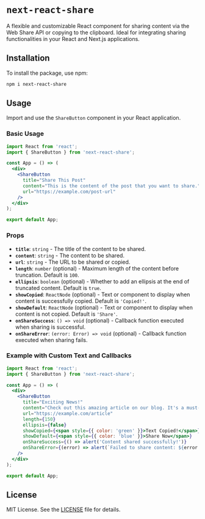 # `next-react-share`

A flexible and customizable React component for sharing content via the Web Share API or copying to the clipboard. Ideal for integrating sharing functionalities in your React and Next.js applications.

## Installation

To install the package, use npm:

```bash
npm i next-react-share
```

## Usage

Import and use the `ShareButton` component in your React application.

### Basic Usage

```jsx
import React from 'react';
import { ShareButton } from 'next-react-share';

const App = () => (
  <div>
    <ShareButton
      title="Share This Post"
      content="This is the content of the post that you want to share."
      url="https://example.com/post-url"
    />
  </div>
);

export default App;
```

### Props

- **`title`**: `string` - The title of the content to be shared.
- **`content`**: `string` - The content to be shared.
- **`url`**: `string` - The URL to be shared or copied.
- **`length`**: `number` (optional) - Maximum length of the content before truncation. Default is `100`.
- **`ellipsis`**: `boolean` (optional) - Whether to add an ellipsis at the end of truncated content. Default is `true`.
- **`showCopied`**: `ReactNode` (optional) - Text or component to display when content is successfully copied. Default is `'Copied!'`.
- **`showDefault`**: `ReactNode` (optional) - Text or component to display when content is not copied. Default is `'Share'`.
- **`onShareSuccess`**: `() => void` (optional) - Callback function executed when sharing is successful.
- **`onShareError`**: `(error: Error) => void` (optional) - Callback function executed when sharing fails.

### Example with Custom Text and Callbacks

```jsx
import React from 'react';
import { ShareButton } from 'next-react-share';

const App = () => (
  <div>
    <ShareButton
      title="Exciting News!"
      content="Check out this amazing article on our blog. It's a must-read!"
      url="https://example.com/article"
      length={150}
      ellipsis={false}
      showCopied={<span style={{ color: 'green' }}>Text Copied!</span>}
      showDefault={<span style={{ color: 'blue' }}>Share Now</span>}
      onShareSuccess={() => alert('Content shared successfully!')}
      onShareError={(error) => alert(`Failed to share content: ${error.message}`)}
    />
  </div>
);

export default App;
```

## License

MIT License. See the [LICENSE](https://raw.githubusercontent.com/besaoct/next-react-share/main/LICENSE) file for details.
